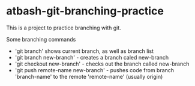 # atbash-git-branching-practice

This is a project to practice branching with git.

Some branching commands
- 'git branch' shows current branch, as well as branch list
- 'git branch new-branch' - creates a branch caled new-branch
- 'git checkout new-branch' - checks out the branch called new-branch
- 'git push remote-name new-branch' - pushes code from branch 'branch-name' to the remote 'remote-name' (usually origin)
